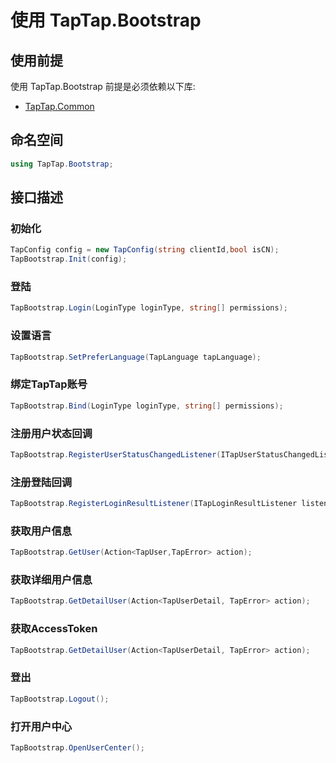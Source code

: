 # 使用 TapTap.Bootstrap

## 使用前提

使用 TapTap.Bootstrap 前提是必须依赖以下库:
* [TapTap.Common](https://github.com/TapTap/TapCommon-Unity.git)

## 命名空间

```c#
using TapTap.Bootstrap;
```

## 接口描述

### 初始化

```c#
TapConfig config = new TapConfig(string clientId,bool isCN);
TapBootstrap.Init(config);
```

### 登陆

```c#
TapBootstrap.Login(LoginType loginType, string[] permissions);
```

### 设置语言
```c#
TapBootstrap.SetPreferLanguage(TapLanguage tapLanguage);
```

### 绑定TapTap账号
```c#
TapBootstrap.Bind(LoginType loginType, string[] permissions);
```

### 注册用户状态回调

```c#
TapBootstrap.RegisterUserStatusChangedListener(ITapUserStatusChangedListener listener); 
```

### 注册登陆回调
```c#
TapBootstrap.RegisterLoginResultListener(ITapLoginResultListener listener);
```

### 获取用户信息
```c#
TapBootstrap.GetUser(Action<TapUser,TapError> action);
```

### 获取详细用户信息
```c#
TapBootstrap.GetDetailUser(Action<TapUserDetail, TapError> action);
```

### 获取AccessToken
```c#
TapBootstrap.GetDetailUser(Action<TapUserDetail, TapError> action);
```

### 登出
```c#
TapBootstrap.Logout();
```

### 打开用户中心
```c#
TapBootstrap.OpenUserCenter();
```